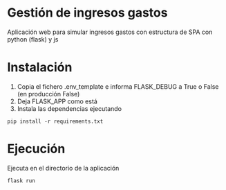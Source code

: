 # Gestión de ingresos gastos
Aplicación web para simular ingresos gastos con estructura de SPA con python (flask) y js

# Instalación
1. Copia el fichero .env_template e informa FLASK_DEBUG a True o False (en producción False)
2. Deja FLASK_APP como está
3. Instala las dependencias ejecutando

````
pip install -r requirements.txt
````

# Ejecución
Ejecuta en el directorio de la aplicación
````
flask run
````
